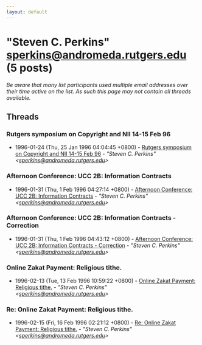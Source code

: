 ```yaml
---
layout: default
---
```


# "Steven C. Perkins" <sperkins@andromeda.rutgers.edu> (5 posts)

_Be aware that many list participants used multiple email addresses over their time active on the list. As such this page may not contain all threads available._

## Threads

### Rutgers symposium on Copyright and NII 14-15 Feb 96
+ 1996-01-24 (Thu, 25 Jan 1996 04:04:45 +0800) - [Rutgers symposium on Copyright and NII 14-15 Feb 96](/archive/1996/01/7d7dc3001895a6207a602b470806c3f686ea0a6fec53af065640e35c46b1c4e9) - _"Steven C. Perkins" \<sperkins@andromeda.rutgers.edu\>_

### Afternoon Conference: UCC 2B: Information Contracts
+ 1996-01-31 (Thu, 1 Feb 1996 04:27:14 +0800) - [Afternoon Conference: UCC 2B: Information Contracts](/archive/1996/01/90019cce84776c2339cc9dd0024b714116a7d3c5c2fce8ca634ffc5aa3635066) - _"Steven C. Perkins" \<sperkins@andromeda.rutgers.edu\>_

### Afternoon Conference: UCC 2B: Information Contracts - Correction
+ 1996-01-31 (Thu, 1 Feb 1996 04:43:12 +0800) - [Afternoon Conference: UCC 2B: Information Contracts - Correction](/archive/1996/01/f822b228e1a57f5e467784fa69cab5bb754e8f3a309ba8fc737a2a7132cf9f1b) - _"Steven C. Perkins" \<sperkins@andromeda.rutgers.edu\>_

### Online Zakat Payment: Religious tithe.
+ 1996-02-13 (Tue, 13 Feb 1996 10:59:22 +0800) - [Online Zakat Payment: Religious tithe.](/archive/1996/02/469d0d455beb34011dcb58da1a85a6dda150789c9f6f6c8a6c5715193121b7ab) - _"Steven C. Perkins" \<sperkins@andromeda.rutgers.edu\>_

### Re: Online Zakat Payment: Religious tithe.
+ 1996-02-15 (Fri, 16 Feb 1996 02:21:12 +0800) - [Re: Online Zakat Payment: Religious tithe.](/archive/1996/02/bdf97a6c2e0aa9a3b965107b3ad8cf77312ae7265f2156e39333d8ea9459ba70) - _"Steven C. Perkins" \<sperkins@andromeda.rutgers.edu\>_

